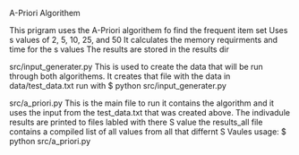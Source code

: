 A-Priori Algorithem

This prigram uses the A-Priori algorithem fo find the frequent item set
Uses s values of 2, 5, 10, 25, and 50
It calculates the memory requirments and time for the s values
The results are stored in the results dir


src/input_generater.py 
This is used to create the data that will be run through both algorithems.  It creates that file with the data in data/test_data.txt
run with
$ python src/input_generater.py

src/a_priori.py
This is the main file to run it contains the algorithm and it uses the input from the test_data.txt that was created above.
The indivadule results are printed to files labled with there S value the results_all
file contains a compiled list of all values from all that differnt S Vaules
usage: $ python src/a_priori.py
